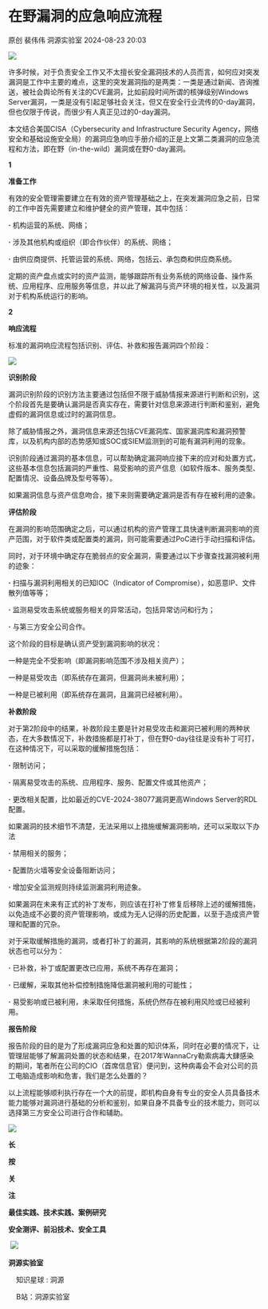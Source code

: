 #  在野漏洞的应急响应流程   
原创 裴伟伟  洞源实验室   2024-08-23 20:03  
  
![](https://mmbiz.qpic.cn/sz_mmbiz_gif/gEGSydvbZs4FrNccmZPpN5yPbN14aLU7fgUPpAOgXoxXODR8HAb4jibkPO7wVCiaGIPJ8rhOEbLFKH8InnWEWdcg/640?wx_fmt=gif "")  
  
  
许多时候，对于负责安全工作又不太擅长安全漏洞技术的人员而言，如何应对突发漏洞是工作中主要的难点，这里的突发漏洞指的是两类：一类是通过新闻、咨询推送，被社会舆论所有关注的CVE漏洞，比如前段时间所谓的核弹级别Windows Server漏洞，一类是没有引起足够社会关注，但又在安全行业流传的0-day漏洞，但也仅限于传说，而很少有人真正见过的0-day漏洞。  
  
  
本文结合美国CISA（Cybersecurity and Infrastructure Security Agency，网络安全和基础设施安全局）的漏洞应急响应手册介绍的正是上文第二类漏洞的应急流程和方法，即在野（in-the-wild）漏洞或在野0-day漏洞。  
  
  
**1**  
  
**准备工作**  
  
  
  
有效的安全管理需要建立在有效的资产管理基础之上，在突发漏洞应急之前，日常的工作中首先需要建立和维护健全的资产管理，其中包括：  
  
**·** 机构运营的系统、网络；  
  
**·** 涉及其他机构或组织（即合作伙伴）的系统、网络；  
  
**·** 由供应商提供、托管运营的系统、网络，包括云、承包商和供应商系统。  
  
  
定期的资产盘点或实时的资产监测，能够跟踪所有业务系统的网络设备、操作系统、应用程序、应用服务等信息，并以此了解漏洞与资产环境的相关性，以及漏洞对于机构系统运行的影响。  
  
  
**2**  
  
**响应流程**  
  
  
  
标准的漏洞响应流程包括识别、评估、补救和报告漏洞四个阶段：  
  
  
![](https://mmbiz.qpic.cn/sz_mmbiz_png/gEGSydvbZs4FrNccmZPpN5yPbN14aLU7BwWtKn4WDjiaAP2A2nxahFESUIzWN8XNA7KouqleibHkL4V1SUATJ0jw/640?wx_fmt=png "")  
  
  
**识别阶段**  
  
  
漏洞识别阶段的识别方法主要通过包括但不限于威胁情报来源进行判断和识别，这个阶段首先是要确认漏洞是否真实存在，需要针对信息来源进行判断和鉴别，避免虚假的漏洞信息或过时的漏洞信息。  
  
  
除了威胁情报之外，漏洞信息来源还包括CVE漏洞库、国家漏洞库和漏洞预警库，以及机构内部的态势感知或SOC或SIEM监测到的可能有漏洞利用的现象。  
  
  
识别阶段通过漏洞的基本信息，可以帮助确定漏洞响应接下来的应对和处置方式，这些基本信息包括漏洞的严重性、易受影响的资产信息（如软件版本、服务类型、配置情况、设备品牌及型号等等）。  
  
  
如果漏洞信息与资产信息吻合，接下来则需要确定漏洞是否有存在被利用的迹象。  
  
  
**评估阶段**  
  
  
在漏洞的影响范围确定之后，可以通过机构的资产管理工具快速判断漏洞影响的资产范围，对于软件类或配置类的漏洞，则可能需要通过PoC进行手动扫描和评估。  
  
  
同时，对于环境中确定存在脆弱点的安全漏洞，需要通过以下步骤查找漏洞被利用的迹象：  
  
**·** 扫描与漏洞利用相关的已知IOC（Indicator of Compromise），如恶意IP、文件散列值等等；  
  
**·** 监测易受攻击系统或服务相关的异常活动，包括异常访问和行为；  
  
**·** 与第三方安全公司合作。  
  
  
这个阶段的目标是确认资产受到漏洞影响的状况：  
  
一种是完全不受影响（即漏洞影响范围不涉及相关资产）；  
  
一种是易受攻击（即系统存在漏洞，但漏洞尚未被利用）；  
  
一种是已被利用（即系统存在漏洞，且漏洞已经被利用）。  
  
  
**补救阶段**  
  
  
对于第2阶段中的结果，补救阶段主要是针对易受攻击和漏洞已被利用的两种状态，在大多数情况下，补救措施都是打补丁，但在野0-day往往是没有补丁可打，在这种情况下，可以采取的缓解措施包括：  
  
**·** 限制访问；  
  
**·** 隔离易受攻击的系统、应用程序、服务、配置文件或其他资产；  
  
**·** 更改相关配置，比如最近的CVE-2024-38077漏洞更高Windows Server的RDL配置。  
  
  
如果漏洞的技术细节不清楚，无法采用以上措施缓解漏洞影响，还可以采取以下办法  
  
**·** 禁用相关的服务；  
  
**·** 配置防火墙等安全设备阻断访问；  
  
**·** 增加安全监测规则持续监测漏洞利用迹象。  
  
  
如果漏洞在未来有正式的补丁发布，则应该在打补丁修复后移除上述的缓解措施，以免造成不必要的资产管理影响，或成为无人记得的历史配置，以至于造成资产管理和配置的冗杂。  
  
  
对于采取缓解措施的漏洞，或者打补丁的漏洞，其影响的系统根据第2阶段的漏洞状态也可以分为：  
  
**·** 已补救，补丁或配置更改已应用，系统不再存在漏洞；  
  
**·** 已缓解，采取其他补偿控制措施降低漏洞被利用的可能性；  
  
**·** 易受影响或已被利用，未采取任何措施，系统仍然存在被利用风险或已经被利用。  
  
  
**报告阶段**  
  
  
报告阶段的目的是为了形成漏洞应急和处置的知识体系，同时在必要的情况下，让管理层能够了解漏洞处置的状态和结果，在2017年WannaCry勒索病毒大肆感染的期间，笔者所在公司的CIO（首席信息官）便问到，这种病毒会不会对公司的员工电脑造成影响和危害，我们是怎么处置的？  
  
  
以上流程能够顺利执行存在一个大的前提，即机构自身有专业的安全人员具备技术能力能够对漏洞进行基础的分析和鉴别，如果自身不具备专业的技术能力，则可以选择第三方安全公司进行合作和辅助。  
  
  
  
  
  
![](https://mmbiz.qpic.cn/sz_mmbiz_jpg/gEGSydvbZs6QFVKAZYpGjdzjQ0Gic9daoqjgic43Wlc4BzBAxD0pEElMibIkY38WQNt01zSibLjf9ERxcHlUBLKukg/640?wx_fmt=other&wxfrom=5&wx_lazy=1&wx_co=1&tp=webp "")  
  
**长**  
  
**按**  
  
**关**  
  
**注**  
  
**最佳实践、技术实践、案例研究**  
  
**安全测评、前沿技术、安全工具**  
  
  
 ![](https://mmbiz.qpic.cn/sz_mmbiz_jpg/gEGSydvbZs6QFVKAZYpGjdzjQ0Gic9daoRCGqohf6rrpjc5wHNL3nz49EDqLW0beibcnyjRibTwfMFg53cn7LWGHg/640?wx_fmt=other&wxfrom=5&wx_lazy=1&wx_co=1&tp=webp "")  
  
  
**洞源实验室**  
  
    知识星球 : 洞源  
  
    B站：洞源实验室  
  
  
